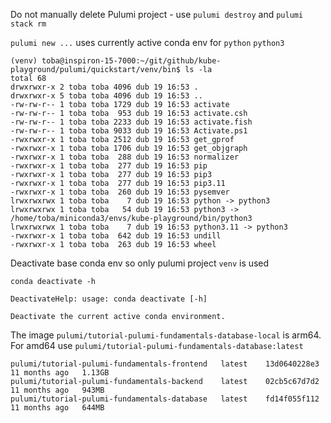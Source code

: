 Do not manually delete Pulumi project - use `pulumi destroy` and `pulumi stack rm`

`pulumi new ...` uses currently active conda env for `python` `python3` 

```text
(venv) toba@inspiron-15-7000:~/git/github/kube-playground/pulumi/quickstart/venv/bin$ ls -la
total 68
drwxrwxr-x 2 toba toba 4096 dub 19 16:53 .
drwxrwxr-x 5 toba toba 4096 dub 19 16:53 ..
-rw-rw-r-- 1 toba toba 1729 dub 19 16:53 activate
-rw-rw-r-- 1 toba toba  953 dub 19 16:53 activate.csh
-rw-rw-r-- 1 toba toba 2233 dub 19 16:53 activate.fish
-rw-rw-r-- 1 toba toba 9033 dub 19 16:53 Activate.ps1
-rwxrwxr-x 1 toba toba 2512 dub 19 16:53 get_gprof
-rwxrwxr-x 1 toba toba 1706 dub 19 16:53 get_objgraph
-rwxrwxr-x 1 toba toba  288 dub 19 16:53 normalizer
-rwxrwxr-x 1 toba toba  277 dub 19 16:53 pip
-rwxrwxr-x 1 toba toba  277 dub 19 16:53 pip3
-rwxrwxr-x 1 toba toba  277 dub 19 16:53 pip3.11
-rwxrwxr-x 1 toba toba  260 dub 19 16:53 pysemver
lrwxrwxrwx 1 toba toba    7 dub 19 16:53 python -> python3
lrwxrwxrwx 1 toba toba   54 dub 19 16:53 python3 -> /home/toba/miniconda3/envs/kube-playground/bin/python3
lrwxrwxrwx 1 toba toba    7 dub 19 16:53 python3.11 -> python3
-rwxrwxr-x 1 toba toba  642 dub 19 16:53 undill
-rwxrwxr-x 1 toba toba  263 dub 19 16:53 wheel
```

Deactivate base conda env so only pulumi project `venv` is used
```text
conda deactivate -h

DeactivateHelp: usage: conda deactivate [-h]

Deactivate the current active conda environment.
```

The image `pulumi/tutorial-pulumi-fundamentals-database-local` is arm64. For amd64 use `pulumi/tutorial-pulumi-fundamentals-database:latest`

```text
pulumi/tutorial-pulumi-fundamentals-frontend   latest    13d0640228e3   11 months ago   1.13GB
pulumi/tutorial-pulumi-fundamentals-backend    latest    02cb5c67d7d2   11 months ago   943MB
pulumi/tutorial-pulumi-fundamentals-database   latest    fd14f055f112   11 months ago   644MB
```
